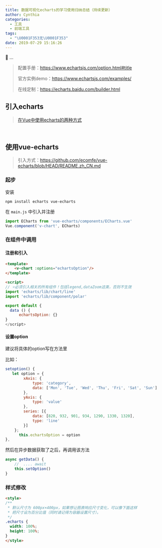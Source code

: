 ```yaml
---
title: 数据可视化echarts的学习使用归纳总结（持续更新）
author: Cynthia
categories:
  - 工具
  - 前端工具
tags:
  - "\U0001F353无\U0001F353"
date: 2019-07-29 15:16:26
---
```


🐰
...
<!--more-->

>配置手册：https://www.echartsjs.com/option.html#title
>
>官方实例demo：https://www.echartsjs.com/examples/
>
>在线定制：https://echarts.baidu.com/builder.html



## 引入echarts

>[在Vue中使用echarts的两种方式](https://segmentfault.com/a/1190000015453413)

​	









## 使用vue-echarts

> 引入方式：https://github.com/ecomfe/vue-echarts/blob/HEAD/README.zh_CN.md

### 起步

安装

```shell
npm install echarts vue-echarts
```

在 `main.js` 中引入并注册

```js
import ECharts from 'vue-echarts/components/ECharts.vue'
Vue.component('v-chart', ECharts)
```

### 在组件中调用

#### 注册和引入

```html
<template>
	<v-chart :options="echartsOption"/>
</template>

<script>
// ⭐必须引入相关的所有组件！包括legend,dataZoom这类，否则不生效
import 'echarts/lib/chart/line'
import 'echarts/lib/component/polar'

export default {
  data () {
      echartsOption: {}
}
</script>
```

#### 设置option

建议将具体的option写在方法里

比如：

```js
setoption() {
   let option = {
        xAxis: {
            type: 'category',
            data: ['Mon', 'Tue', 'Wed', 'Thu', 'Fri', 'Sat', 'Sun']
        },
        yAxis: {
            type: 'value'
        },
        series: [{
            data: [820, 932, 901, 934, 1290, 1330, 1320],
            type: 'line'
        }]
    };
      this.echartsOption = option
},
```

然后在异步数据获取了之后，再调用该方法

```js
async getData() {
    //  .... await
    this.setOption()
}
```





### 样式修改

```html
<style>
/**
 * 默认尺寸为 600px×400px，如果想让图表响应尺寸变化，可以像下面这样
 * 把尺寸设为百分比值（同时请记得为容器设置尺寸）。
 */
.echarts {
  width: 100%;
  height: 100%;
}
</style>
```





























